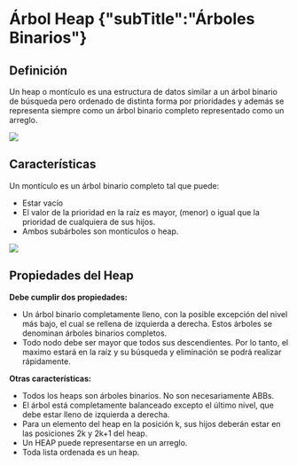 # Árbol Heap {"subTitle":"Árboles Binarios"}

## Definición

Un heap o montículo es una estructura de datos similar a un árbol binario de búsqueda pero ordenado de distinta forma por prioridades y además se representa siempre como un árbol binario completo representado como un arreglo.  

![](/assets/images/heap-tree/heap_1.jpg)

## Características

Un montículo es un árbol binario completo tal que puede:  
- Estar vacío  
- El valor de la prioridad en la raíz es mayor, (menor) o igual que la prioridad de cualquiera de sus hijos.  
- Ambos subárboles son montículos o heap.

![](/assets/images/heap-tree/heap_2.jpg)

## Propiedades del Heap

**Debe cumplir dos propiedades:**  
- Un árbol binario completamente lleno, con la posible excepción del nivel más bajo, el cual se rellena de izquierda a derecha. Estos árboles se denominan árboles binarios completos.  
- Todo nodo debe ser mayor que todos sus descendientes. Por lo tanto, el maximo estará en la raíz y su búsqueda y eliminación se podrá realizar rápidamente.  
  
**Otras características:**  
- Todos los heaps son árboles binarios. No son necesariamente ABBs.  
- El árbol está completamente balanceado excepto el último nivel, que debe estar lleno de izquierda a derecha.  
- Para un elemento del heap en la posición k, sus hijos deberán estar en las posiciones 2k y 2k+1 del heap.  
- Un HEAP puede representarse en un arreglo.  
- Toda lista ordenada es un heap.  